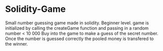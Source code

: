 # Solidity-Game
Small number guessing game made in solidity. Beginner level.
game is initialized by calling the createGame function and passing in a random number < 10 000
Buy into the game to make a guess of the secret number.
Once the number is guessed correctly the pooled money is transfered to the winner.
